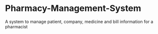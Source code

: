 # Pharmacy-Management-System
A system to manage patient, company, medicine and bill information for a pharmacist
